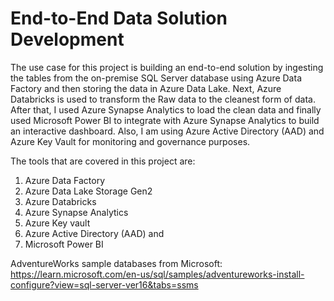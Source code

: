 # End-to-End Data Solution Development

The use case for this project is building an end-to-end solution by ingesting the tables from the on-premise SQL Server database using Azure Data Factory and then storing the data in Azure Data Lake. Next, Azure Databricks is used to transform the Raw data to the cleanest form of data. After that, I used Azure Synapse Analytics to load the clean data and finally used Microsoft Power BI to integrate with Azure Synapse Analytics to build an interactive dashboard. Also, I am using Azure Active Directory (AAD) and Azure Key Vault for monitoring and governance purposes.

The tools that are covered in this project are:

1. Azure Data Factory
2. Azure Data Lake Storage Gen2
3. Azure Databricks
4. Azure Synapse Analytics
5. Azure Key vault
6. Azure Active Directory (AAD) and
7. Microsoft Power BI

AdventureWorks sample databases from Microsoft:
https://learn.microsoft.com/en-us/sql/samples/adventureworks-install-configure?view=sql-server-ver16&tabs=ssms
